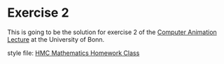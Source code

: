 Exercise 2
==========

This is going to be the solution for exercise 2 of the
[Computer Animation Lecture][computer_animation] at the University of Bonn.

style file: [HMC Mathematics Homework Class]

[computer_animation]: http://cg.cs.uni-bonn.de/en/teaching/ss-2015/lecture-computer-animation/
[HMC Mathematics Homework Class]: https://www.math.hmc.edu/computing/support/tex/classes/hmcpset/